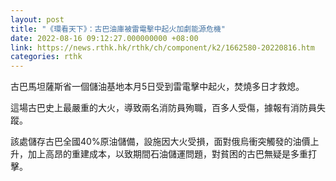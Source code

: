 ```yaml
---
layout: post
title: "《環看天下》：古巴油庫被雷電擊中起火加劇能源危機"
date: 2022-08-16 09:12:27.000000000 +08:00
link: https://news.rthk.hk/rthk/ch/component/k2/1662580-20220816.htm
categories: rthk
---
```


古巴馬坦薩斯省一個儲油基地本月5日受到雷電擊中起火，焚燒多日才救熄。

這場古巴史上最嚴重的大火，導致兩名消防員殉職，百多人受傷，據報有消防員失蹤。

該處儲存古巴全國40%原油儲備，設施因大火受損，面對俄烏衝突觸發的油價上升，加上高昂的重建成本，以致期間石油儲運問題，對貧困的古巴無疑是多重打擊。
